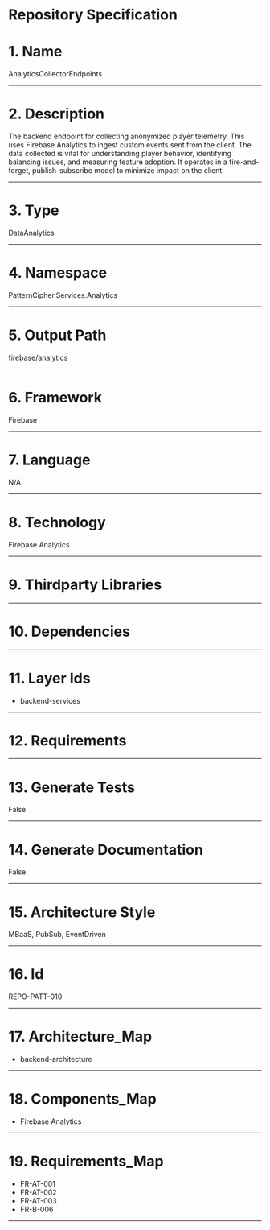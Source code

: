 # Repository Specification

# 1. Name
AnalyticsCollectorEndpoints


---

# 2. Description
The backend endpoint for collecting anonymized player telemetry. This uses Firebase Analytics to ingest custom events sent from the client. The data collected is vital for understanding player behavior, identifying balancing issues, and measuring feature adoption. It operates in a fire-and-forget, publish-subscribe model to minimize impact on the client.


---

# 3. Type
DataAnalytics


---

# 4. Namespace
PatternCipher.Services.Analytics


---

# 5. Output Path
firebase/analytics


---

# 6. Framework
Firebase


---

# 7. Language
N/A


---

# 8. Technology
Firebase Analytics


---

# 9. Thirdparty Libraries



---

# 10. Dependencies



---

# 11. Layer Ids

- backend-services


---

# 12. Requirements



---

# 13. Generate Tests
False


---

# 14. Generate Documentation
False


---

# 15. Architecture Style
MBaaS, PubSub, EventDriven


---

# 16. Id
REPO-PATT-010


---

# 17. Architecture_Map

- backend-architecture


---

# 18. Components_Map

- Firebase Analytics


---

# 19. Requirements_Map

- FR-AT-001
- FR-AT-002
- FR-AT-003
- FR-B-006


---

